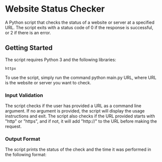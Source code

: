 # Website Status Checker

A Python script that checks the status of a website or server at a specified URL. The script exits with a status code of 0 if the response is successful, or 2 if there is an error.

## Getting Started

The script requires Python 3 and the following libraries:

`httpx`

To use the script, simply run the command python main.py URL, where URL is the website or server you want to check.

### **Input Validation**

The script checks if the user has provided a URL as a command line argument. If no argument is provided, the script will display the usage instructions and exit. The script also checks if the URL provided starts with "http" or "https", and if not, it will add "http://" to the URL before making the request.

### **Output Format**

The script prints the status of the check and the time it was performed in the following format:

